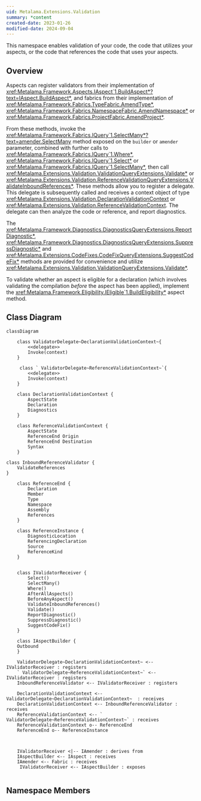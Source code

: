 ```yaml
---
uid: Metalama.Extensions.Validation
summary: *content
created-date: 2023-01-26
modified-date: 2024-09-04
---
```

This namespace enables validation of your code, the code that utilizes your aspects, or the code that references the code that uses your aspects.

## Overview

Aspects can register validators from their implementation of <xref:Metalama.Framework.Aspects.IAspect`1.BuildAspect*?text=IAspect.BuildAspect*>, and fabrics from their implementation of <xref:Metalama.Framework.Fabrics.TypeFabric.AmendType*>, <xref:Metalama.Framework.Fabrics.NamespaceFabric.AmendNamespace*> or <xref:Metalama.Framework.Fabrics.ProjectFabric.AmendProject*>.

From these methods, invoke the <xref:Metalama.Framework.Fabrics.IQuery`1.SelectMany*?text=amender.SelectMany> method exposed on the `builder` or `amender` parameter, combined with further calls to <xref:Metalama.Framework.Fabrics.IQuery`1.Where*>, <xref:Metalama.Framework.Fabrics.IQuery`1.Select*> or <xref:Metalama.Framework.Fabrics.IQuery`1.SelectMany*>, then call <xref:Metalama.Extensions.Validation.ValidationQueryExtensions.Validate*> or <xref:Metalama.Extensions.Validation.ReferenceValidationQueryExtensions.ValidateInboundReferences*>. These methods allow you to register a delegate. This delegate is subsequently called and receives a context object of type <xref:Metalama.Extensions.Validation.DeclarationValidationContext> or <xref:Metalama.Extensions.Validation.ReferenceValidationContext>. The delegate can then analyze the code or reference, and report diagnostics.

The <xref:Metalama.Framework.Diagnostics.DiagnosticsQueryExtensions.ReportDiagnostic*>, <xref:Metalama.Framework.Diagnostics.DiagnosticsQueryExtensions.SuppressDiagnostic*> and <xref:Metalama.Extensions.CodeFixes.CodeFixQueryExtensions.SuggestCodeFix*> methods are provided for convenience and utilize <xref:Metalama.Extensions.Validation.ValidationQueryExtensions.Validate*>.

To validate whether an aspect is eligible for a declaration (which involves validating the compilation _before_ the aspect has been applied), implement the <xref:Metalama.Framework.Eligibility.IEligible`1.BuildEligibility*> aspect method.


## Class Diagram

```mermaid
classDiagram

    class ValidatorDelegate~DeclarationValidationContext~{
        <<delegate>>
        Invoke(context)
    }

     class ` ValidatorDelegate~ReferenceValidationContext~`{
        <<delegate>>
        Invoke(context)
    }

    class DeclarationValidationContext {
        AspectState
        Declaration
        Diagnostics
    }

    class ReferenceValidationContext {
        AspectState
        ReferenceEnd Origin
        ReferenceEnd Destination
        Syntax
    }

class InboundReferenceValidator {
    ValidateReferences
}

    class ReferenceEnd {
        Declaration
        Member
        Type
        Namespace
        Assembly
        References
    }

    class ReferenceInstance {
        DiagnosticLocation
        ReferencingDeclaration
        Source
        ReferenceKind
    }


    class IValidatorReceiver {
        Select()
        SelectMany()
        Where()
        AfterAllAspects()
        BeforeAnyAspect()
        ValidateInboundReferences()
        Validate()
        ReportDiagnostic()
        SuppressDiagnostic()
        SuggestCodeFix()
    }

    class IAspectBuilder {
    Outbound
    }

    ValidatorDelegate~DeclarationValidationContext~ <-- IValidatorReceiver : registers
    ` ValidatorDelegate~ReferenceValidationContext~` <-- IValidatorReceiver : registers
    InboundReferenceValidator <-- IValidatorReceiver : registers

    DeclarationValidationContext <-- ValidatorDelegate~DeclarationValidationContext~  : receives
    DeclarationValidationContext <-- InboundReferenceValidator : receives
    ReferenceValidationContext <-- ` ValidatorDelegate~ReferenceValidationContext~` : receives
    ReferenceValidationContext o-- ReferenceEnd
    ReferenceEnd o-- ReferenceInstance



    IValidatorReceiver <|-- IAmender : derives from
    IAspectBuilder <-- IAspect : receives
    IAmender <-- Fabric : receives
     IValidatorReceiver <-- IAspectBuilder : exposes


```

## Namespace Members

